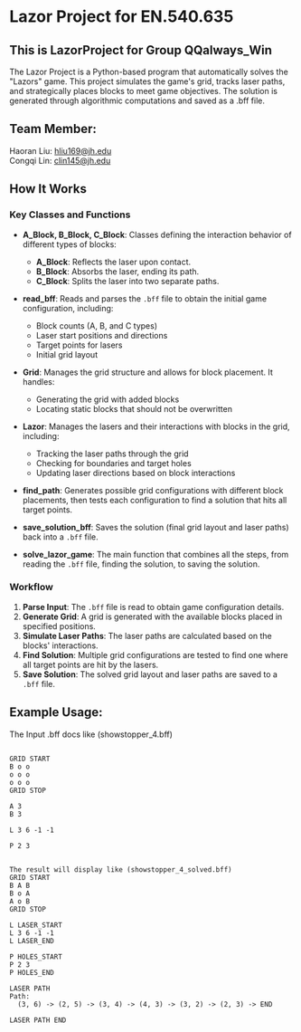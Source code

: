 # Lazor Project for EN.540.635

## This is LazorProject for Group QQalways_Win
The Lazor Project is a Python-based program that automatically solves the "Lazors" game. This project simulates the game's grid, tracks laser paths, and strategically places blocks to meet game objectives. The solution is generated through algorithmic computations and saved as a .bff file.

## Team Member:
Haoran Liu: hliu169@jh.edu  
Congqi Lin: clin145@jh.edu  

## How It Works

### Key Classes and Functions

- **A_Block, B_Block, C_Block**: Classes defining the interaction behavior of different types of blocks:
  - **A_Block**: Reflects the laser upon contact.
  - **B_Block**: Absorbs the laser, ending its path.
  - **C_Block**: Splits the laser into two separate paths.

- **read_bff**: Reads and parses the `.bff` file to obtain the initial game configuration, including:
  - Block counts (A, B, and C types)
  - Laser start positions and directions
  - Target points for lasers
  - Initial grid layout

- **Grid**: Manages the grid structure and allows for block placement. It handles:
  - Generating the grid with added blocks
  - Locating static blocks that should not be overwritten

- **Lazor**: Manages the lasers and their interactions with blocks in the grid, including:
  - Tracking the laser paths through the grid
  - Checking for boundaries and target holes
  - Updating laser directions based on block interactions

- **find_path**: Generates possible grid configurations with different block placements, then tests each configuration to find a solution that hits all target points.

- **save_solution_bff**: Saves the solution (final grid layout and laser paths) back into a `.bff` file.

- **solve_lazor_game**: The main function that combines all the steps, from reading the `.bff` file, finding the solution, to saving the solution.

### Workflow

1. **Parse Input**: The `.bff` file is read to obtain game configuration details.
2. **Generate Grid**: A grid is generated with the available blocks placed in specified positions.
3. **Simulate Laser Paths**: The laser paths are calculated based on the blocks' interactions.
4. **Find Solution**: Multiple grid configurations are tested to find one where all target points are hit by the lasers.
5. **Save Solution**: The solved grid layout and laser paths are saved to a `.bff` file.
## Example Usage:  
The Input .bff docs like (showstopper_4.bff)  
```plaintext

GRID START
B o o
o o o
o o o
GRID STOP

A 3
B 3

L 3 6 -1 -1

P 2 3


The result will display like (showstopper_4_solved.bff)  
GRID START
B A B
B o A
A o B
GRID STOP

L LASER_START
L 3 6 -1 -1
L LASER_END

P HOLES_START
P 2 3
P HOLES_END

LASER PATH
Path:
  (3, 6) -> (2, 5) -> (3, 4) -> (4, 3) -> (3, 2) -> (2, 3) -> END

LASER PATH END

